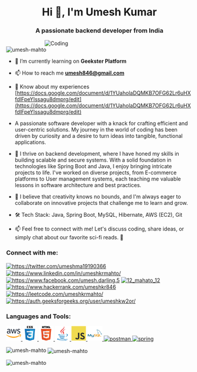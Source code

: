 <h1 align="center">Hi 👋, I'm Umesh Kumar</h1>
<h3 align="center">A passionate backend developer from India</h3>

<img align="right" alt="Coding" width="400" src="https://camo.githubusercontent.com/e20822b4282c07ffd010cd05f855a6561d3b62358ca9e607e4901288dd748fcb/68747470733a2f2f63646e2e6472696262626c652e636f6d2f75736572732f323133313939332f73637265656e73686f74732f343934383733362f74686f75676874776f726b732d6769665f6472696262626c652e676966">

<p align="left"> <img src="https://komarev.com/ghpvc/?username=umesh-mahto&label=Profile%20views&color=0e75b6&style=flat" alt="umesh-mahto" /> </p>

- 🌱 I’m currently learning on **Geekster Platform**

- 📫 How to reach me **umesh846@gmail.com**

- 📄 Know about my experiences [https://docs.google.com/document/d/1YUaholaDQMKB7OFG62Lr6uHXfdlFpeYIssagu8dmprg/edit](https://docs.google.com/document/d/1YUaholaDQMKB7OFG62Lr6uHXfdlFpeYIssagu8dmprg/edit)
 - A passionate software developer with a knack for crafting efficient and user-centric solutions. 
My journey in the world of coding has been driven by curiosity and a desire to turn ideas into tangible, functional applications.

- 🚀 I thrive on backend development, where I have honed my skills in building scalable and secure systems. 
With a solid foundation in technologies like Spring Boot and Java, I enjoy bringing intricate projects to life. 
I've worked on diverse projects, from E-commerce platforms to User management systems, 
each teaching me valuable lessons in software architecture and best practices.

- 🌟 I believe that creativity knows no bounds, and I'm always eager to collaborate on innovative projects that challenge me to learn and grow.

- 🛠️ Tech Stack: Java, Spring Boot, MySQL, Hibernate, AWS (EC2), Git

- 📫 Feel free to connect with me! Let's discuss coding, share ideas, or simply chat about our favorite sci-fi reads. 🌌

<h3 align="left">Connect with me:</h3>
<p align="left">
<a href="https://twitter.com/https://twitter.com/umeshma19190366" target="blank"><img align="center" src="https://raw.githubusercontent.com/rahuldkjain/github-profile-readme-generator/master/src/images/icons/Social/twitter.svg" alt="https://twitter.com/umeshma19190366" height="30" width="40" /></a>
<a href="https://linkedin.com/in/https://www.linkedin.com/in/umeshkrmahto/" target="blank"><img align="center" src="https://raw.githubusercontent.com/rahuldkjain/github-profile-readme-generator/master/src/images/icons/Social/linked-in-alt.svg" alt="https://www.linkedin.com/in/umeshkrmahto/" height="30" width="40" /></a>
<a href="https://fb.com/https://www.facebook.com/umesh.darling.5" target="blank"><img align="center" src="https://raw.githubusercontent.com/rahuldkjain/github-profile-readme-generator/master/src/images/icons/Social/facebook.svg" alt="https://www.facebook.com/umesh.darling.5" height="30" width="40" /></a>
<a href="https://instagram.com/12_mahato_12" target="blank"><img align="center" src="https://raw.githubusercontent.com/rahuldkjain/github-profile-readme-generator/master/src/images/icons/Social/instagram.svg" alt="12_mahato_12" height="30" width="40" /></a>
<a href="https://www.hackerrank.com/https://www.hackerrank.com/umeshkr846" target="blank"><img align="center" src="https://raw.githubusercontent.com/rahuldkjain/github-profile-readme-generator/master/src/images/icons/Social/hackerrank.svg" alt="https://www.hackerrank.com/umeshkr846" height="30" width="40" /></a>
<a href="https://www.leetcode.com/https://leetcode.com/umeshkrmahto/" target="blank"><img align="center" src="https://raw.githubusercontent.com/rahuldkjain/github-profile-readme-generator/master/src/images/icons/Social/leet-code.svg" alt="https://leetcode.com/umeshkrmahto/" height="30" width="40" /></a>
<a href="https://auth.geeksforgeeks.org/user/https://auth.geeksforgeeks.org/user/umeshkw2or/" target="blank"><img align="center" src="https://raw.githubusercontent.com/rahuldkjain/github-profile-readme-generator/master/src/images/icons/Social/geeks-for-geeks.svg" alt="https://auth.geeksforgeeks.org/user/umeshkw2or/" height="30" width="40" /></a>
</p>

<h3 align="left">Languages and Tools:</h3>
<p align="left"> <a href="https://aws.amazon.com" target="_blank" rel="noreferrer"> <img src="https://raw.githubusercontent.com/devicons/devicon/master/icons/amazonwebservices/amazonwebservices-original-wordmark.svg" alt="aws" width="40" height="40"/> </a> <a href="https://www.w3schools.com/css/" target="_blank" rel="noreferrer"> <img src="https://raw.githubusercontent.com/devicons/devicon/master/icons/css3/css3-original-wordmark.svg" alt="css3" width="40" height="40"/> </a> <a href="https://www.w3.org/html/" target="_blank" rel="noreferrer"> <img src="https://raw.githubusercontent.com/devicons/devicon/master/icons/html5/html5-original-wordmark.svg" alt="html5" width="40" height="40"/> </a> <a href="https://www.java.com" target="_blank" rel="noreferrer"> <img src="https://raw.githubusercontent.com/devicons/devicon/master/icons/java/java-original.svg" alt="java" width="40" height="40"/> </a> <a href="https://developer.mozilla.org/en-US/docs/Web/JavaScript" target="_blank" rel="noreferrer"> <img src="https://raw.githubusercontent.com/devicons/devicon/master/icons/javascript/javascript-original.svg" alt="javascript" width="40" height="40"/> </a> <a href="https://www.mysql.com/" target="_blank" rel="noreferrer"> <img src="https://raw.githubusercontent.com/devicons/devicon/master/icons/mysql/mysql-original-wordmark.svg" alt="mysql" width="40" height="40"/> </a> <a href="https://postman.com" target="_blank" rel="noreferrer"> <img src="https://www.vectorlogo.zone/logos/getpostman/getpostman-icon.svg" alt="postman" width="40" height="40"/> </a> <a href="https://spring.io/" target="_blank" rel="noreferrer"> <img src="https://www.vectorlogo.zone/logos/springio/springio-icon.svg" alt="spring" width="40" height="40"/> </a> </p>

<p><img align="left" src="https://github-readme-stats.vercel.app/api/top-langs?username=umesh-mahto&show_icons=true&locale=en&layout=compact" alt="umesh-mahto" /></p>

<p>&nbsp;<img align="center" src="https://github-readme-stats.vercel.app/api?username=umesh-mahto&show_icons=true&locale=en" alt="umesh-mahto" /></p>

<p><img align="center" src="https://github-readme-streak-stats.herokuapp.com/?user=umesh-mahto&" alt="umesh-mahto" /></p>
